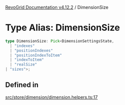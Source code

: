 [RevoGrid Documentation v4.12.2](README.md) / DimensionSize

# Type Alias: DimensionSize

```ts
type DimensionSize: Pick<DimensionSettingsState, 
  | "indexes"
  | "positionIndexes"
  | "positionIndexToItem"
  | "indexToItem"
  | "realSize"
| "sizes">;
```

## Defined in

[src/store/dimension/dimension.helpers.ts:17](https://github.com/revolist/revogrid/blob/e582d99bf63e98e148b1cd4edfa5db75a0a4d1b7/src/store/dimension/dimension.helpers.ts#L17)
